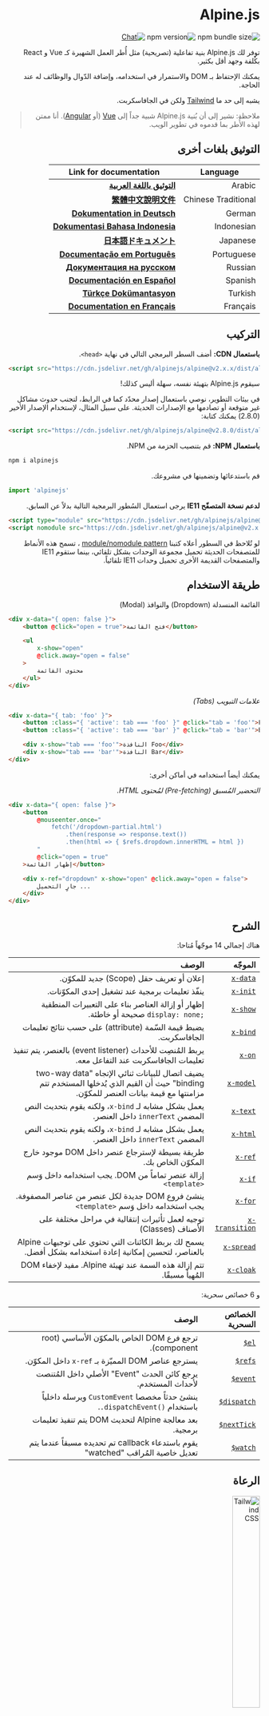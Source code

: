 <div dir="rtl">

# Alpine.js

![npm bundle size](https://img.shields.io/bundlephobia/minzip/alpinejs)
![npm version](https://img.shields.io/npm/v/alpinejs)
[![Chat](https://img.shields.io/badge/chat-on%20discord-7289da.svg?sanitize=true)](https://alpinejs.codewithhugo.com/chat/)

توفر لك Alpine.js بنية تفاعلية (تصريحية) مثل أُطر العمل الشهيرة كـ Vue و React بكُلفة وجهد أقل بكثير.

يمكنك الإحتفاظ بـ DOM والاستمرار في استخدامه، وإضافة الدّوال والوظائف له عند الحاجة.

يشبه إلى حد ما [Tailwind](https://tailwindcss.com/) ولكن في الجافاسكربت.

> ملاحظة: نشير إلى أن بُنية Alpine.js شبية جداً إلى [Vue](https://vuejs.org/) (أو [Angular](https://angularjs.org/)). أنا ممتن لهذه الأُطر بما قدموه في تطوير الويب.



## التوثيق بلغات أخرى

| Language | Link for documentation |
| --- | --- |
| Arabic | [**التوثيق باللغة العربية**](./README.ar.md) |
| Chinese Traditional | [**繁體中文說明文件**](./README.zh-TW.md) |
| German | [**Dokumentation in Deutsch**](./README.de.md) |
| Indonesian | [**Dokumentasi Bahasa Indonesia**](./README.id.md) |
| Japanese | [**日本語ドキュメント**](./README.ja.md) |
| Portuguese | [**Documentação em Português**](./README.pt.md) |
| Russian | [**Документация на русском**](./README.ru.md) |
| Spanish | [**Documentación en Español**](./README.es.md) |
| Turkish | [**Türkçe Dokümantasyon**](./README.tr.md) |
| Français | [**Documentation en Français**](./README.fr.md) |

## التركيب

**باستعمال CDN:** أضف السطر البرمجي التالي في نهاية `<head>`. 

<div dir="ltr">

```html
<script src="https://cdn.jsdelivr.net/gh/alpinejs/alpine@v2.x.x/dist/alpine.min.js" defer></script>
```

</div>


سيقوم Alpine.js بتهيئة نفسه، سهلة أليس كذلك!

في بيئات التطوير، نوصي باستعمال إصدار محدّد كما في الرابط، لتجنب حدوث مشاكل غير متوقعة أو تصادمها مع الإصدارات الحديثة. على سبيل المثال، لإستخدام الإصدار الأخير (2.8.0) يمكنك كتابة:

<div dir="ltr">

```html
<script src="https://cdn.jsdelivr.net/gh/alpinejs/alpine@v2.8.0/dist/alpine.min.js" defer></script>
```

</div>


**باستعمال NPM:** قم بتنصيب الحزمة من NPM.

<div dir="ltr">

```js
npm i alpinejs
```

</div>


قم باستدعائها وتضمينها في مشروعك.

<div dir="ltr">

```js
import 'alpinejs'
```

</div>


**لدعم نسخة المتصفّح IE11** يرجى استعمال السُطور البرمجية التالية بدلاً عن السابق.

<div dir="ltr">

```html
<script type="module" src="https://cdn.jsdelivr.net/gh/alpinejs/alpine@v2.x.x/dist/alpine.min.js"></script>
<script nomodule src="https://cdn.jsdelivr.net/gh/alpinejs/alpine@v2.x.x/dist/alpine-ie11.min.js" defer></script>
```

</div>

لو تُلاحظ في السطور أعلاه كتبنا [module/nomodule pattern](https://philipwalton.com/articles/deploying-es2015-code-in-production-today/) ، تسمح هذه الأنماط للمتصفحات الحديثة تحميل مجموعة الوحدات بشكل تلقائي، بينما ستقوم IE11 والمتصفحات القديمة الأخرى تحميل وحدات IE11 تلقائياً. 

## طريقة الاستخدام

القائمة المنسدلة (Dropdown) والنوافذ (Modal)

<div dir="ltr">

```html
<div x-data="{ open: false }">
    <button @click="open = true">فتح القائمة</button>

    <ul
        x-show="open"
        @click.away="open = false"
    >
        محتوى القائمة
    </ul>
</div>
```

</div>


*علامات التبويب (Tabs)*

<div dir="ltr">

```html
<div x-data="{ tab: 'foo' }">
    <button :class="{ 'active': tab === 'foo' }" @click="tab = 'foo'">Foo</button>
    <button :class="{ 'active': tab === 'bar' }" @click="tab = 'bar'">Bar</button>

    <div x-show="tab === 'foo'">النافذة Foo</div>
    <div x-show="tab === 'bar'">النافذة Bar</div>
</div>
```

</div>


يمكنك أيضاً استخدامه في أماكن أخرى: 

*التحضير المُسبق (Pre-fetching) لمُحتوى HTML.*

<div dir="ltr">

```html
<div x-data="{ open: false }">
    <button
        @mouseenter.once="
            fetch('/dropdown-partial.html')
                .then(response => response.text())
                .then(html => { $refs.dropdown.innerHTML = html })
        "
        @click="open = true"
    >إظهار القائمة</button>

    <div x-ref="dropdown" x-show="open" @click.away="open = false">
        جارٍ التحميل ...
    </div>
</div>
```

</div>


## الشرح

هناك إجمالي 14 موجّهاً مُتاحا:

| الموجّه | الوصف |
| --: | --: |
| [`x-data`](#x-data) | إعلان أو تعريف حقل (Scope) جديد للمكوّن. |
| [`x-init`](#x-init) | ينفّذ تعليمات برمجية عند تشغيل إحدى المكوّنات. |
| [`x-show`](#x-show) | إظهار أو إزالة العناصر بناء على التعبيرات المنطقية <span dir="ltr">`display: none;`</span> صحيحة أو خاطئة. |
| [`x-bind`](#x-bind) | يضبط قيمة السّمة (attribute) على حسب نتائج تعليمات الجافاسكربت. |
| [`x-on`](#x-on) | يربط المُنصِت للأحداث (event listener) بالعنصر، يتم تنفيذ تعليمات الجافاسكربت عند التفاعل معه. |
| [`x-model`](#x-model) | يضيف اتصال للبيانات ثنائي الإتجاه "two-way data binding" حيث أن القيم الذي يُدخلها المستخدم تتم مزامنتها مع قيمة بيانات العنصر للمكوّن. |
| [`x-text`](#x-text) | يعمل بشكل مشابه لـ `x-bind`، ولكنه يقوم بتحديث النص المضمن `innerText` داخل العنصر. |
| [`x-html`](#x-html) | يعمل بشكل مشابه لـ `x-bind`، ولكنه يقوم بتحديث النص المضمن `innerText` داخل العنصر. |
| [`x-ref`](#x-ref) | طريقة بسيطة لإسترجاع عنصر داخل DOM موجود خارج المكوّن الخاص بك. |
| [`x-if`](#x-if) | إزالة عنصر تماماً من DOM. يجب استخدامه داخل وَسم `<template>` |
| [`x-for`](#x-for) | ينشئ فروع DOM جديدة لكل عنصر من عناصر المصفوفة. يجب استخدامه داخل وَسم `<template>` |
| [`x-transition`](#x-transition) | توجيه لعمل تأثيرات إنتقالية في مراحل مختلفة على الأصناف (Classes) |
| [`x-spread`](#x-spread) | يسمح لك بربط الكائنات التي تحتوي على توجيهات Alpine بالعناصر، لتحسين إمكانية إعادة استخدامه بشكل أفضل. |
| [`x-cloak`](#x-cloak) | تتم إزالة هذه السمة عند تهيئة Alpine. مفيد لإخفاء DOM المُهيأ مسبقًا. |

و 6 خصائص سحرية:

| الخصائص السحرية | الوصف |
| --: | --: |
| <span dir="ltr">[`$el`](#el)</span> | ترجع فرع DOM الخاص بالمكوّن الأساسي (root component). |
| <span dir="ltr">[`$refs`](#refs)</span> | يسترجع عناصر DOM المميّزة بـ `x-ref` داخل المكوّن. |
| <span dir="ltr">[`$event`](#event)</span> | يرجع كائن الحدث "Event"  الأصلي داخل المُتنصت لأحداث المستخدم. |
| <span dir="ltr">[`$dispatch`](#dispatch)</span> | ينشئ حدثاً مخصصا `CustomEvent` ويرسله داخلياً باستخدام <span dir="ltr">`.dispatchEvent()`</span>. |
| <span dir="ltr">[`$nextTick`](#nexttick)</span> | بعد معالجة Alpine لتحديث DOM يتم تنفيذ تعليمات برمجية. |
| <span dir="ltr">[`$watch`](#watch)</span> | يقوم باستدعاء callback تم تحديده مسبقاً عندما يتم تعديل خاصية المُراقب "watched" |


## الرعاة

<img width="33%" src="https://refactoringui.nyc3.cdn.digitaloceanspaces.com/tailwind-logo.svg" alt="Tailwind CSS">

**هل تريد عرض شعارك هنا؟ [راسلني على تويتر](https://twitter.com/calebporzio)**

## مشاريع المجتمع

* [AlpineJS Weekly Newsletter](https://alpinejs.codewithhugo.com/newsletter/)
* [Spruce (State Management)](https://github.com/ryangjchandler/spruce)
* [Turbolinks Adapter](https://github.com/SimoTod/alpine-turbolinks-adapter)
* [Alpine Magic Helpers](https://github.com/KevinBatdorf/alpine-magic-helpers)
* [Awesome Alpine](https://github.com/ryangjchandler/awesome-alpine)

### الموجّهات

---

### `x-data`

**المثال:** <span dir="ltr">`<div x-data="{ foo: 'bar' }">...</div>`</span>

**البُنية:** <span dir="ltr">`<div x-data="[object literal]">...</div>`</span>

تعرّف `x-data` حقل/نطاق جديد للمكوّن، يخبر Alpine بتهيئة المكوّن الجديد  بكائن البيانات المعرّف والمحدّد مسبقاً.

مشابه لخاصية `data` بالمكونّات في إطار Vue.

**استخراج التعابير المنطقية للمكوّن**

يمكنك من استخراج مصدر البيانات والتعاملات ذات الصّلة إلى دوال قابلة لإعادة الاستخدام. 

<div dir="ltr">

```html
<div x-data="dropdown()">
    <button x-on:click="open">فتح</button>

    <div x-show="isOpen()" x-on:click.away="close">
        // القائمة المنسدلة
    </div>
</div>

<script>
    function dropdown() {
        return {
            show: false,
            open() { this.show = true },
            close() { this.show = false },
            isOpen() { return this.show === true },
        }
    }
</script>
```

</div>


> لمستخدمي مجمّع الوحدات (bundler): يرجى ملاحظة أن الدوال التي يصل إليها Alpine.js في النطاق العام (window). فلاستخدام x-data يجب أن تصرّحها إلى `window`. على سبيل المثال <span dir="ltr">`window.dropdown = function () {}`</span> (لأنه في Webpack ،Rollup ،Parcel وما إلى ذلك، الدّوال التي تكتبتها تكون بشكل إفتراضي ضِمن نطاق الوحدة "module" وليس في نطاق الصفحة `window`).


يمكنك أيضاً دمج عدة كائنات متعددة معاً باستخدام محلّل الكائنات (object destructuring).

<div dir="ltr">

```html
<div x-data="{...dropdown(), ...tabs()}">
```

</div>

---

### `x-init`
**المثال:** <span dir="ltr">`<div x-data="{ foo: 'bar' }" x-init="foo = 'baz'"></div>`</span>

**البُنية:** <span dir="ltr">`<div x-data="..." x-init="[expression]"></div>`</span>

ينفّذ `x-init` تعليمات برمجية عند تشغيل وتهيئة إحدى المكوّنات.

إذا أردت تنفيذ التعليمات البرمجية بعد أن يجري Alpine تحديثه على DOM (مُماثل لـ <span dir="ltr">`mounted()`</span> في Vue.js) يمكنك إرجاع callback من `x-init` وسيتم تشغيله بعدها:

<span dir="ltr"> `x-init="() => { // يمكننا الوصول إلى DOM بعد تهيئته // }"` </span>

---

### `x-show`
**المثال:** <span dir="ltr">`<div x-show="open"></div>`</span>

**البُنية:** <span dir="ltr">`<div x-show="[expression]"></div>`</span>

تمكّننا `x-show` من إظهار أو إزالة العناصر بناء على التعبيرات المنطقية <span dir="ltr">`display: none;`</span> صحيحة أو خاطئة.

**x-show.transition**

`x-show.transition` عبارة عن واجهة "API" يمكنها تحسين `x-show` وجعله أكثر جمالية باستخدام تأثيرات CSS transitions.

<div dir="ltr">

```html
<div x-show.transition="open">
    يتم عمل تأثير بصري بالظهور "in" و الإختفاء "out"
</div>
```

</div>


| التوجيهات | الوصف |
| ---: | ---: |
| `x-show.transition` | يتلاشى ويتقلص بمرور الوقت (opacity, scale: 0.95, timing-function: cubic-bezier(0.4, 0.0, 0.2, 1), duration-in: 150ms, duration-out: 75ms). |
| `x-show.transition.in` | تأثير انتقالي "in" فقط. |
| `x-show.transition.out` | تأثير خارجي "out" فقط. |
| `x-show.transition.opacity` | تأثير التلاشي فقط. |
| `x-show.transition.scale` | تأثير على الحجم فقط. |
| `x-show.transition.scale.75` | ضبط قيمة الحجم `transform: scale(.75)`. |
| `x-show.transition.duration.200ms` | يضبط قيمة الانتقال الأولي "in" إلى 200 مللي ثانية. تأخذ قيمة الانتقال النهائي "out" نصف القيمة المحددة (في هذه الحالة 100 مللي ثانية). |
| `x-show.transition.origin.top.right` | تنسيق التحولات CSS transform الأصلية `transform-origin: top right` |
| `x-show.transition.in.duration.200ms.out.duration.50ms` | تأثيرات على فترات مختلفة "in" و "out". |


> ملاحظة: يمكنك دمج جميع التاثيرات مع بعضها البعض (على الرغم من أنها غريبة ربما): `x-show.transition.in.duration.100ms.origin.top.right.opacity.scale.85.out.duration.200ms.origin.bottom.left.opacity.scale.95`

> ملاحظة: سينتظر `x-show` إلى حين أن تنتهني جميع التأثيرات، إذا كنت تريد تجاهلها، أضف المعدّل <span dir="ltr">`.immediate`</span>

<div dir="ltr">

```html
<div x-show.immediate="open">
    <div x-show.transition="open">
</div>
```

</div>

---

### `x-bind`

> ملاحظة: يمكنك اختصار الكتابة باستعمال النقطتين ":" كـ <span dir="ltr">`:type="..."`</span>

**المثال:** <span dir="ltr">`<input x-bind:type="inputType">`</span>

**البُنية:** <span dir="ltr">`<input x-bind:[attribute]="[expression]">`</span>

يضبط قيمة السّمة (attribute) على حسب نتائج تعليمات الجافاسكربت. ويمكن لهذه التعليمات أن تصل الى جميع بيانات المكوّن. ويتم تحديثه في كل مرة يتم فيها تحديث بياناته.

> ملاحظة: يتم تحديث ارتباطات السمات (binding) فقط إذا تم تحديث قيّمها. يكتشف Alpine تلقائيًا هذه القيم والتحديثات ثم يحسّنها.

**استخدام `x-bind` لـ class attributes**

يتصرف `x-bind` بشكل مختلف قليلاً عند تحديد الصنف (class attribute).

بالنسبة للأصناف (classes) قم بتمرير كائن يكون مفتاحه هو إسم الفئة، وقيم هذه الأزواج عبارة عن تعبيرات منطقية تحدّد ما إذا كان يتم تطبيق الصنف على العنصر أم لا.

كمثال:
<span dir="ltr">`<div x-bind:class="{ 'hidden': foo }"></div>`</span>

في هذا المثال يتم تطبيق الصنف "hidden" فقط عندما تكون قيمة foo صحيحة `true`.

**`x-bind` للسمات المنطقية (boolean attributes)**

يدعم `x-bind` المتغيرات بالإضافة إلى تعبيرات الجافاسكربت في حالة إذا كانت تُرجع قيمة منطقية صحيحة أو خاطئة (`true` أو `false`).

كمثال:

<div dir="ltr">

```html
<!-- العبارة: -->
<button x-bind:disabled="myVar">إضغطني</button>

<!-- إذا myVar == true: -->
<button disabled="disabled">إضغطني</button>

<!-- في حال myVar == false:  -->
<button>Click me</button>
```

</div>

هنا تتم إضافة السمة `disabled` أو إزالتها بناءً على قيمة المتغيّر `myVar`.

تدعم كذلك Alpine سمات منطقية مختلفة  HTML specification كـ:  `disabled`,`readonly`,`required`,`checked`,`hidden`,`selected`,`open` وغيرها.

المُعدّل .camel
مثال: <svg x-bind:view-box.camel="viewBox">

يقوم المعدّل بضبط وربط حالة الأحرف بصيغة camel case لإسم السمة. في المثال أعلاه، تم ربط قيمة viewBox بِسِمة viewBox (بدلاً من view-box).

---

### `x-on`

> ملاحظة: يمكنك اختصار الكتابة باستعمال النقطتين ":" كـ <span dir="ltr">`@click="..."`</span>

**المثال:** <span dir="ltr">`<button x-on:click="foo = 'bar'"></button>`</span>

**البُنية:** <span dir="ltr">`<button x-on:[event]="[expression]"></button>`</span>

يقوم x-on بإرفاق المُنصت للأحداث (event listener). عندما يتم حدث (event) من قِبل المستخدم يتم تنفيذ تعليمات الجافاسكربت المحددة.

يتم تحديث السِمات الأخرى للعنصر المرتبطة بمصدر البيانات هذا بمجرد تعديل البيانات الموجودة في التعليمات البرمجية.

> ملاحظة: اختياريًا، يمكن أيضًا تحديد اسم دالة JavaScript.

**المثال:** <span dir="ltr">`<button x-on:click="myFunction"></button>`</span>

هذه تكافئ: <span dir="ltr">`<button x-on:click="myFunction($event)"></button>`</span>

**المُعدّل `keydown`**

**المثال:** <span dir="ltr">`<input type="text" x-on:keydown.escape="open = false">`</span>

يمكنك الإستجابة لأحداث معينة ينقر عليها المستخدم في لوحة المفاتيح باستخدام المعدّلات `x-on:keydown`. يرجى ملاحظة أن هذا المُعدّل يستخدم صيغة kebab-case لتسمية قيم `Event.key`.

أمثلة: `enter`, `escape`, `arrow-up`, `arrow-down`

> يمكننا كذلك الإستجابة أزرار لوحة المفاتيح الأساسية كـ <span dir="ltr">`x-on:keydown.cmd.enter="foo"`</span>

**المُعدّل <span dir="ltr">`.away`</span>**

**المثال:** <span dir="ltr">`<div x-on:click.away="showModal = false"></div>`</span>

لا يتم تنفيذ تعبير Event Handler إلا إذا لم يتم تشغيل الحدث بواسطة العنصر نفسه (أو مكوناته الفرعية).

هذا مفيد لإخفاء القوائم المنسدلة والنوافذ عندما ينقر المستخدم في مكان آخر.

**المُعدّل <span dir="ltr">`.prevent`</span>**
**المثال:** <span dir="ltr">`<input type="checkbox" x-on:click.prevent>`</span>

تؤدي إضافة <span dir="ltr">`.prevent`</spam> إلى مُتصنّت الحدث إلى استدعاء منع `preventDefault` في الحدث الذي سيتم تنفيذه. في المثال أعلاه، هذا يعني أن مربع الاختيار لن يتم تحديده بالفعل عندما ينقر المستخدم عليه.

**المُعدّل <span dir="ltr">`.stop`</span>**
**المثال::** <span dir="ltr">`<div x-on:click="foo = 'bar'"><button x-on:click.stop></button></div>`</span>

إضافة <span dir="ltr">`.stop`</span> إلى المتصنّت للأحداث يستدعي `stopPropagation.` في المثال أعلاه،  يعني أن الحدث "click" لن ينتقل إلى  `<div>` الخارجي. بمعنى آخر، عندما ينقر المستخدم على الزر، لا يتم تعريف `foo` على أنه `bar`.

**المُعدّل <span dir="ltr">`.self`</span>**
**المثال:** <span dir="ltr">`<div x-on:click.self="foo = 'bar'"><button></button></div>`</span>

إضافة .self إلى المتصنّت للأحداث إلى تشغيل الحدث فقط إذا كان <span dir="ltr">`$event.target`</span> و نفسه العنصر. في المثال أعلاه، يعني أنه عند النقر على الزر "button" لن يتم تشغيل الحدث

**المُعدّل <span dir="ltr">`.window`</span>**
**المثال:** <span dir="ltr">`<div x-on:resize.window="isOpen = window.outerWidth > 768 ? false : open"></div>`</span>

إضافة <span dir="ltr">`.window`</span> إلى مستمع الأحداث، سيقوم بتثبيت المتصنّت للأحداث على نافذة المتصفّح كله `window` بدلاً من DOM الذي قمت بتصريحه أو تحديده. هذا مفيد لك في حال أردت ضبط أحد المكوّنات وتغييرها على حسب حجم (أبعاد) المتصفّح. في المثال أعلاه سيتم إغلاق النافذة أو القائمة المنسدلة إذا تجاوزت أبعاد المتصفح 768 بكسل، خلاف ذلك نُبقيه على حالته.

>ملاحظة: يمكنك أيضًا استخدام معدّل <span dir="ltr">`.document`</span> لإرفاق المتصنّت بدلا من `window`.

**المُعدّل <span dir="ltr">`.once`</span>**
**المثال:** <span dir="ltr">`<button x-on:mouseenter.once="fetchSomething()"></button>`</span>

تعني إضافة المعدّل <span dir="ltr">`.once`</span> إلى المتصنّت للحدث أن المنصت (listener) يعمل مرة واحدة فقط. هذا مفيد للمهام التي تريد القيام بها مرة واحدة فقط، مثل الجلب الجزئي لشفرات HTML أو ما شابه.

**المُعدّل <span dir="ltr">`.passive`</span>**
**المثال:** <span dir="ltr">`<button x-on:mousedown.passive="interactive = true"></button>`</span>

إذا أضفنا <span dir="ltr">`.passive`</span> إلى المتصنّت للحدث، فإن هذا الرمز المميز سيعطل وظيفة <span dir="ltr">`preventDefault()`</span> ولن تعمل على أي حدث يتم تنفيذه. يمكن أن يساعدك أحياناً في تحسين أداء التمرير (scroll) على الأجهزة التي تعمل باللمس.

**المُعدّل <span dir="ltr">`.debounce`</span>**
**المثال:** <span dir="ltr">`<input x-on:input.debounce="fetchSomething()">`</span>

يتيح لك تحديد <span dir="ltr">`.debounce`</span> وقت تنفيذ الأحداث، لن يعمل معالج الأحداث (event handler) فقط إذا مرت فترة زمنية معينة منذ آخر حدث، عندما يكون المعالج جاهزاً للتنفيذ سيتم تنفيذ آخر استدعاء للمعالج.

مهلة الإنتظار "wait" الإفتراضية هي 250 مللي ثانية.

إذا أردت تخصيص مهلة الإنتظار يمكنك استخدام الطريقة التالية:

<div dir="ltr">

```html
<input x-on:input.debounce.750="fetchSomething()">
<input x-on:input.debounce.750ms="fetchSomething()">
```

</div>


**المُعدّل <span dir="ltr">`.camel`</span>**
**المثال:** <span dir="ltr">`<input x-on:event-name.camel="doSomething()">`</span>

يقوم المتصنّت للأحداث بالإنصات إلى الأحداث التي تحمل حالة أحرف بصيغة camelCase. في هذا المثال سيتم تنفيذها للعناصر التي تحمل اسم `eventName`.

---

### `x-model`
**المثال:** <span dir="ltr">`<input type="text" x-model="foo">`</span>

**البُنية:** <span dir="ltr">`<input type="text" x-model="[data item]">`</span>

يضيف `x-model` ربط بيانات ثنائي الإتجاه "two-way data binding" (أي أن ربط البيانات يكون في كلا الطرفين). بمعنى آخر، أن قيمة العنصر تتم مزامنتها مع قيمة بيانات عنصر للمكوّن.

> يكتشف `x-model` تلقائياً التغييرات التي تطرأ على العناصر التالية:  text inputs ،checkboxes ،radio buttons ،textareas ،selects ،multiple selects.
> يمكنك فهم كيف يعمل ذلك في الخفاء في "سيناريوهات" إطار عمل [how Vue would](https://vuejs.org/v2/guide/forms.html).

**المُعدّل <span dir="ltr">`.number`</span>**
**المثال:** <span dir="ltr">`<input x-model.number="age">`</span>

يقوم <span dir="ltr">`.number`</span> بتحويل القيمة المدخلة عبر `<input>` إلى رقم. في حال تعذّر تحليل القيمة المدخلة أنه رقم فعلاً سيُرجع القيمة الأصلية المدخلة.

**المُعدّل <span dir="ltr">`.debounce`</span>**
**المثال:** <span dir="ltr">`<input x-model.debounce="search">`</span>

يتيح لك تحديد <span dir="ltr">`.debounce`</span> وقت تنفيذ الأحداث، لن يعمل معالج الأحداث (event handler) فقط إذا مرت فترة زمنية معينة منذ آخر حدث، عندما يكون المعالج جاهزاً للتنفيذ سيتم تنفيذ آخر استدعاء للمعالج.

مهلة الإنتظار "wait" الإفتراضية هي 250 مللي ثانية.

إذا أردت تخصيص مهلة الإنتظار يمكنك استخدام الطريقة التالية:

<div dir="ltr">

```html
<input x-model.debounce.750="search">
<input x-model.debounce.750ms="search">
```

</div>

---

### `x-text`
**المثال:** <span dir="ltr">`<span x-text="foo"></span>`</span>

**البُنية:** <span dir="ltr">`<span x-text="[expression]"`</span>

يعمل بشكل مشابه لـ `x-bind`، ولكنه يقوم بتحديث النص المضمن `innerText` داخل العنصر.  

---

### `x-html`
**المثال:** <span dir="ltr">`<span x-html="foo"></span>`</span>

**البُنية:** <span dir="ltr">`<span x-html="[expression]"`</span>

يعمل بشكل مشابه لـ `x-bind`، ولكنه يقوم بتحديث شفرة HTML المضمنة  `innerText` داخل العنصر. 

> :warning: **في هذه الحالة نوصي بكتابة محتوى (شفرات نظيفة) ولا تسمح بمُدخلات المُستخدم (user-provided)** :warning:
>
> يمكن أن يؤدي عرض HTML على المتصفّح من جهات خارجية أن توقع موقعك بثغرات [XSS](https://developer.mozilla.org/en-US/docs/Glossary/Cross-site_scripting).

---

### `x-ref`
**المثال:** <span dir="ltr">`<div x-ref="foo"></div><button x-on:click="$refs.foo.innerText = 'bar'"></button>`</span>

**البُنية:** <span dir="ltr">`<div x-ref="[ref name]"></div><button x-on:click="$refs.[ref name].innerText = 'bar'"></button>`</span>

توفر `x-ref` طريقة مفيدة لجلب عناصر DOM خارج المكون الخاص بك، عندما تقوم بتعيين `x-ref` للعنصر، سيكون متاحاً لجميع معالجات الأحداث داخل الكائن عن طريق استدعاء `$refs`. 

بديل مفيد  في حال كان يجب استخدام الأمر `document.querySelector` في كثير من الأحيان للإشارة إلى العناصر.

> يمكنك أيضا عمل ربط القيم المتغيّرة (الديناميكية) بـ <span dir="ltr">`<span :x-ref="item.id"></span>`</span>.

---

### `x-if`
**المثال:** <span dir="ltr">`<template x-if="true"><div>Some Element</div></template>`</span>

**البُنية:** <span dir="ltr">`<template x-if="[expression]"><div>Some Element</div></template>`</span>

إذا كانت وظيفة `x-show` (كما شرحناها سابقاً) غير كافية، فيمكن استخدام `x-if` بدلاً من ذلك لإزالة عنصر بالكامل من DOM.

نظرًا لأن Alpine لا يحتوي على DOM افتراضي، يجب استخدام `x-if` مع الوسم `<template></template>`. بحيث يسمح لـ Alpine  البقاء مستقرًا والوصول إلى DOM الحقيقي.

> ملاحظة: عند استخدام `x-if`، يجب أن يكون هناك عنصر جذر واحد (element root) على الأقل داخل `<template></template>`

> ملاحظة: عند استخدام template في svg، ستحتاج إلى إضافة [polyfill](https://github.com/alpinejs/alpine/issues/637#issuecomment-654856538) الذي يجب تنفيذه قبل تهيئة Alpine.js. 

---

### `x-for`
**المثال:**

<div dir="ltr">

```html
<template x-for="item in items" :key="item">
    <div x-text="item"></div>
</template>
```

</div>


> ملاحظة: هذا `:key` مفتاح اختياري ، ومع ذلك، نوصى به وبشدة.

يُعدّ `x-for` مناسباً للحالات التي يلزم فيها انشاء عقدة DOM جديدة لكل عنصر داخل المصفوفة. مشابه لـ `v-for` في Vue، ولكن الإختلاف الوحيد هو أنه يجب وضعه في وسم `template` بدلاً من عنصر DOM عادي.

إذا كنت ترغب في الوصول إلى الفهرس الحالي (current index) للتكرار، فاستخدم الصيغة التالية:

```html
<template x-for="(item, index) in items" :key="index">
    <!-- يمكنك أيضًا الرجوع إلى "index" داخل التكرار إذا لزم الأمر. -->
    <div x-text="index"></div>
</template>
```

إذا كنت ترغب في الوصول إلى تكرار مصفوفة كائن (array object)، فاستخدم الصيغة التالية:

<div dir="ltr">

```html
<template x-for="(item, index, collection) in items" :key="index">
    <!-- يمكنك أيضًا الرجوع إلى "collection" في التكرار متى احتجت إلى ذلك. -->
    <!-- العنصر الحالي. -->
    <div x-text="item"></div>
    <!--نفس العنصر المذكور أعلاه. -->
    <div x-text="collection[index]"></div>
    <!-- لعنصر السابق. -->
    <div x-text="collection[index - 1]"></div>
</template>
```

</div>

> ملاحظة: عند استخدام `x-for`، يجب أن يكون هناك عنصر جذر واحد (element root) على الأقل داخل `template`.

> ملاحظة: عند استخدام template في svg، ستحتاج إلى إضافة [polyfill](https://github.com/alpinejs/alpine/issues/637#issuecomment-654856538) الذي يجب تنفيذه قبل تهيئة Alpine.js. 

#### تداخل `x-for`
يمكنك عمل حلقات تكرار داخل حلقات x-for ولكن يجب أن نلّف (wrap) كل دورة في عنصر. مثلا:

<div dir="ltr">

```html
<template x-for="item in items">
    <div>
        <template x-for="subItem in item.subItems">
            <div x-text="subItem"></div>
        </template>
    </div>
</template>
```

</div>


#### التكرار داخل مجال:

يدعم Alpine صيغة `i in n`، حيث يمثّل n عدداً صحيحاً مما يسمح لك بعمل تكرار على مجال معين من العناصر.

<div dir="ltr">

```html
<template x-for="i in 10">
    <span x-text="i"></span>
</template>
```

</div>

---

### `x-transition`
**المثال:**

<div dir="ltr">

```html
<div
    x-show="open"
    x-transition:enter="transition ease-out duration-300"
    x-transition:enter-start="opacity-0 transform scale-90"
    x-transition:enter-end="opacity-100 transform scale-100"
    x-transition:leave="transition ease-in duration-300"
    x-transition:leave-start="opacity-100 transform scale-100"
    x-transition:leave-end="opacity-0 transform scale-90"
>...</div>
```

</div>
<div dir="ltr">

```html
<template x-if="open">
    <div
        x-transition:enter="transition ease-out duration-300"
        x-transition:enter-start="opacity-0 transform scale-90"
        x-transition:enter-end="opacity-100 transform scale-100"
        x-transition:leave="transition ease-in duration-300"
        x-transition:leave-start="opacity-100 transform scale-100"
        x-transition:leave-end="opacity-0 transform scale-90"
    >...</div>
</template>
```

</div>

> المثال أعلاه يستخدم تنسيقات [Tailwind CSS](https://tailwindcss.com/)

يوفر Alpine ستة تأثيرات إنتقالية مختلفة لتطبيق الفئات (Classes) على مراحل مختلفة من انتقال العنصر، بين الحالات "hidden" و "shown". تعمل هذه التوجيهات مع كل من `x-show` و `x-if`.

تعمل هذه تمامًا مثل توجيهات التأثير بـ VueJS، باستثناء أن لها أسماء مختلفة وأكثر منطقية:

| التوجيه | الوصف |
| ---: | ---: |
| <span dir="ltr">`:enter`</span> | يتم تطبيقه طوال مرحلة الدخول. |
| <span dir="ltr">`:enter-start`</span> | تتم إضافته قبل إدراج العنصر وإزالة الإطار (frame) بعد إدراج العنصر. |
| <span dir="ltr">`:enter-end`</span> | تمت إضافة إطار (frame) واحد بعد إدراج العنصر (في نفس الوقت تتم إزالة `enter-start`) ، تتم إزالته عند انتهاء التأثير/التحريك. |
| <span dir="ltr">`:leave`</span> | تُطبق طوال مرحلة الخروج. |
| <span dir="ltr">`:leave-start`</span> | يُضاف مباشرة عند بدء انتهاء التأثير، وإزالته بعد إطار واحد. |
| <span dir="ltr">`:leave-end`</span> | تمت إضافة إطار بعد تشغيل "انتهاء التأثير" (في نفس الوقت الذي تتم فيه إزالة `leave-start`) ، وتتم إزالته عند انتهاء التأثير/التحريك. |

---

### `x-spread`
**المثال:**

<div dir="ltr">

```html
<div x-data="dropdown()">
    <button x-spread="trigger">فتح القائمة المنسدلة</button>

    <span x-spread="dialogue">محتوى القائمة</span>
</div>

<script>
    function dropdown() {
        return {
            open: false,
            trigger: {
                ['@click']() {
                    this.open = true
                },
            },
            dialogue: {
                ['x-show']() {
                    return this.open
                },
                ['@click.away']() {
                    this.open = false
                },
            }
        }
    }
</script>
```

</div>


يتيح `x-spread` نقل ربط الكائنات التي تحتوي على توجيهات Alpine لعنصر ما، إلى كائن يمكن إعادة استخدامه.

مفاتيح الكائن (object keys) عبارة عن توجيهات (يمكن أن يكون أي توجيهات بما في ذلك المُعدّلات) والقيم عبارة عن عمليات callback يتم تنفيذ قيمها بواسطة Alpine.

> ملاحظة: هناك بعض الأشياء التي يجب مراعاتها في `x-spread`:
> - الحالة الخاصة الوحيدة لـ spread هي استخدامه مع `x-for`. عند تطبيقه على التوجيه `x-for`، يجب إرجاع تعليمات نصيّة (string) عادية بواسطة callback.  كمثال <span dir="ltr">`['x-for']() { return 'item in items' }`</span>
> - `x-data` و  `x-init` لا يمكن إستخدامهما داخل كائن "spread".

---

### `x-cloak`
**المثال:** <span dir="ltr">`<div x-data="{}" x-cloak></div>`</span>

تتم إزالة سمة `x-cloak` من العنصر أثناء تهيئة Alpine. يساعد هذا في إخفاء DOM المهيأ مسبقاً. لكي يعمل هذا عليك بإضافة التعليمات التالية:

<div dir="ltr">

```html
<style>
    [x-cloak] { display: none; }
</style>
```

</div>


### الخصائص السحرية

> باستثناء <span dir="ltr">`$el`</span>، **لا يمكن استخدام الخصائص السحرية ضمن x-data** في حال المكوّن لم تتم تهيئته بعد.

---

### `$el`
**المثال:**

<div dir="ltr">

```html
<div x-data>
    <button @click="$el.innerHTML = 'foo'">استبدلني بـ "foo"</button>
</div>
```

</div>


<span dir="ltr">`$el`</span> خاصية سحرية للوصول إلى فرع DOM الأساسي.

### `$refs`
**المثال:**

<div dir="ltr">

```html
<span x-ref="foo"></span>

<button x-on:click="$refs.foo.innerText = 'bar'"></button>
```

</div>


يسترجع عناصر DOM المميّزة بـ `x-ref` داخل المكوّن، مفيدًا عندما تحتاج عناصر DOM إلى التعديل يدويًا.

---

### `$event`
**المثال:**

<div dir="ltr">

```html
<input x-on:input="alert($event.target.value)">
```

</div>

يرجع كائن الحدث "Event"  الأصلي داخل المُتنصت لأحداث المستخدم.

> ملاحظة: خاصية $event متاحة فقط في تعليمات DOM.

إذا أردت تمرير $event داخل دوال الجافاسكربت فيمكنك تمريرها مباشرة.

`<button x-on:click="myFunction($event)"></button>`

---

### `$dispatch`
**المثال:**

<div dir="ltr">

```html
<div @custom-event="console.log($event.detail.foo)">
    <button @click="$dispatch('custom-event', { foo: 'bar' })">
    <!--عند النقر عليه، يقوم console.log بطباعة "bar" -->
</div>
```

</div>


<span dir="ltr">`$dispatch`</span> هي طريقة مختصرة لإنشاء أحداث مخصصة `CustomEvent` وإرسالها داخلياً باستخدام <span dir="ltr">`.dispatchEvent()`</span> هناك العديد من حالات الاستخدام التي يكون فيها إرسال البيانات بين المكونات من خلال أحداث يحددها المستخدم خيارًا جيداً. هنا يمكنك العثور على [مزيد من المعلومات](https://developer.mozilla.org/en-US/docs/Web/Guide/Events/Creating_and_triggering_events) حول نظام CustomEvent الأساسي في المتصفحات.

<div dir="ltr">

```html
<div x-data="{ foo: 'bar' }">
    <span x-model="foo">
        <button @click="$dispatch('input', 'baz')">
        <!-- عندما يتم النقر فوق الزر `x-model` يتلقط حدث "input" الناشئ ويقوم بتحديث foo إلى"baz ". -->
    </span>
</div>
```

</div>


**ملاحظة حول انتشار الحدث** (**Event Propagation**)

إذا كنت ترغب في توقيف الأحداث التي يتم تشغيلها بواسطة عقد HTML داخل نفس التسلسل الهرمي المتداخل (يعني `div` داخل `div` وهكذا)، فيجب عليك استخدام المُعدِّل <span dir="ltr">`.window`</span>.

مثال:

<div dir="ltr">

```html
<div x-data>
    <span @custom-event="console.log($event.detail.foo)"></span>
    <button @click="$dispatch('custom-event', { foo: 'bar' })">
<div>
```

</div>


> ملاحظة: المثال أعلاه لن يعمل بشكل جيّد. لأنه إذا تم تشغيل الحدث المخصص، فسيتم انتشاره "تشغيله" في العناصر الرئيسية المشتركة بـ div.

**Dispatching to Components**

يمكن أيضًا استخدام الطريقة الموضحة أعلاه لتمكين الاتصال بين المكونات:

**مثال:**

<div dir="ltr">

```html
<div x-data @custom-event.window="console.log($event.detail)"></div>

<button x-data @click="$dispatch('custom-event', 'Hello World!')">
<!--عندما تنقر سيطبع console.log "Hello World!". -->
```

</div>


يمكنك أيضا استخدام <span dir="ltr">`$dispatch()`</span> لبدء تحديث البيانات من روابط `x-model`. على سبيل المثال:

<div dir="ltr">

```html
<div x-data="{ foo: 'bar' }">
    <span x-model="foo">
        <button @click="$dispatch('input', 'baz')">
        <!-- بعد النقر على عنصر `<button>` ، سيعترض `x-model` حدث "input" ويحدّث foo بـ "bar" -->
    </span>
</div>
```

</div>

> ملاحظ: خاصية <span dir="ltr">`$dispatch`</span> متاحة فقط ضمن تعليمات DOM.

إذا أردت تمرير <span dir="ltr">`$dispatch`</span> داخل دوال الجافاسكربت فيمكنك تمريرها مباشرة.

<span dir="ltr">`<button x-on:click="myFunction($dispatch)"></button>`</span>

---

### `$nextTick`
**المثال:**

<div dir="ltr">

```html
<div x-data="{ fruit: 'apple' }">
    <button
        x-on:click="
            fruit = 'pear';
            $nextTick(() => { console.log($event.target.innerText) });
        "
        x-text="fruit"
    ></button>
</div>
```

</div>


<span dir="ltr">`$nextTick`</span> هي خاصية تعني أن التعليمات لا يتم تنفيذها إلا بعد أن يقوم Alpine بتنفيذ تحديثات DOM التفاعلية. هذا مفيد إذا كنت لا تريد التفاعل مع DOM حتى يتم إجراء جميع تحديثات للبيانات.

---

### `$watch`
**المثال:**

<div dir="ltr">

```html
<div x-data="{ open: false }" x-init="$watch('open', value => console.log(value))">
    <button @click="open = ! open">Toggle Open</button>
</div>
```

</div>


تمكّنك <span dir="ltr">`$watch`</span> في المثال أعلاه أنه عند الضغط فوق الزر "button" ويتم تفعيل `open`، يقوم callback بتنفيذ `console.log` وطباعة القيمة الجديدة.

## الحماية
إذا وجدت ثغرة أمنية، يُرجى إرسال بريد إلكتروني إلى: [calebporzio@gmail.com]().

يعتمد Alpine على `function` لتنفيذ خصائصه. على الرغم من كونها أنها أكثرَ أماناً من <span dir="ltr">`eval()`</span> إلا أن هذه الممارسة مازالت محظورة في بعض البيئات المقيّدة مثل Google Chrome App باستخدام سياسة أمان المحتوى المقيد ([CSP](https://csp.withgoogle.com/docs/strict-csp.html)).

إذا كنت تستخدم Alpine في بيئة بها بيانات حساسة وتحتاج إلى [CSP](https://csp.withgoogle.com/docs/strict-csp.html)، فأنت بحاجة إلى تضمين التقييم غير الآمن `unsafe-eval` في سياستك. يساعد في وضع سياسات قوية على حماية المستخدمين عند استخدام المعلومات الشخصية والمالية.

نظرًا لأن السياسة تنطبق على جميع البرامج النصية في صفحتك، فمن المهم أن تتم مراجعة المكتبات الخارجية الأخرى المضمنة في موقعك بعناية للتأكد من أنها جديرة لإستعمالها وآمنة ولن تقدم أي ثغرة أمنية XSS أو (Cross Site Scripting vulnerability)  عبر الموقع سواء باستخدام وظيفة <span dir="ltr">`eval()`</span> أو التلاعب بـ DOM لإدخال تعليمات برمجية ضارة في صفحتك.

## الرخصة

حقوق النشر محفوظة  © 2019-2020 لـ Caleb Porzio والمساهمين.

مرخص بموجب ترخيص MIT، راجع [LICENSE.md](https://github.com/alpinejs/alpine/blob/master/LICENSE.md) للحصول على التفاصيل.

</div>

------------

- *حدّثت يوم 10 يناير 2021 - الموافق لـ 26 جمادى الأولى 1442هـ.*




